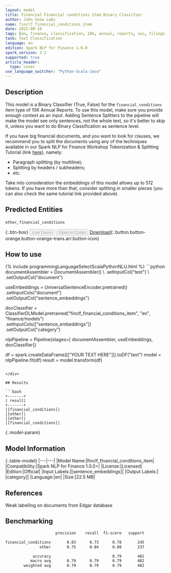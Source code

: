 ```yaml
---
layout: model
title: Financial Financial conditions Item Binary Classifier
author: John Snow Labs
name: finclf_financial_conditions_item
date: 2022-08-10
tags: [en, finance, classification, 10k, annual, reports, sec, filings, licensed]
task: Text Classification
language: en
edition: Spark NLP for Finance 1.0.0
spark_version: 3.2
supported: true
article_header:
  type: cover
use_language_switcher: "Python-Scala-Java"
---
```


## Description

This model is a Binary Classifier (True, False) for the `financial_conditions` item type of 10K Annual Reports. To use this model, make sure you provide enough context as an input. Adding Sentence Splitters to the pipeline will make the model see only sentences, not the whole text, so it's better to skip it, unless you want to do Binary Classification as sentence level.

If you have big financial documents, and you want to look for clauses, we recommend you to split the documents using any of the techniques available in our Spark NLP for Finance Workshop Tokenization & Splitting Tutorial (link [here](https://github.com/JohnSnowLabs/spark-nlp-workshop/blob/master/tutorials/Certification_Trainings/Finance/1.Tokenization_Splitting.ipynb)), namely:
- Paragraph splitting (by multiline);
- Splitting by headers / subheaders;
- etc.

Take into consideration the embeddings of this model allows up to 512 tokens. If you have more than that, consider splitting in smaller pieces (you can also check the same tutorial link provided above).

## Predicted Entities

`other`, `financial_conditions`

{:.btn-box}
<button class="button button-orange" disabled>Live Demo</button>
<button class="button button-orange" disabled>Open in Colab</button>
[Download](https://s3.amazonaws.com/auxdata.johnsnowlabs.com/finance/models/finclf_financial_conditions_item_en_1.0.0_3.2_1660154420184.zip){:.button.button-orange.button-orange-trans.arr.button-icon}

## How to use



<div class="tabs-box" markdown="1">
{% include programmingLanguageSelectScalaPythonNLU.html %}
```python
documentAssembler = DocumentAssembler() \
     .setInputCol("text") \
     .setOutputCol("document")

useEmbeddings = UniversalSentenceEncoder.pretrained() \
    .setInputCols("document") \
    .setOutputCol("sentence_embeddings")

docClassifier = ClassifierDLModel.pretrained("finclf_financial_conditions_item", "en", "finance/models")\
    .setInputCols(["sentence_embeddings"])\
    .setOutputCol("category")
    
nlpPipeline = Pipeline(stages=[
    documentAssembler, 
    useEmbeddings,
    docClassifier])
 
df = spark.createDataFrame([["YOUR TEXT HERE"]]).toDF("text")
model = nlpPipeline.fit(df)
result = model.transform(df)
```

</div>

## Results

```bash
+-------+
| result|
+-------+
|[financial_conditions]|
|[other]|
|[other]|
|[financial_conditions]|

```

{:.model-param}
## Model Information

{:.table-model}
|---|---|
|Model Name:|finclf_financial_conditions_item|
|Compatibility:|Spark NLP for Finance 1.0.0+|
|License:|Licensed|
|Edition:|Official|
|Input Labels:|[sentence_embeddings]|
|Output Labels:|[category]|
|Language:|en|
|Size:|22.5 MB|

## References

Weak labelling on documents from Edgar database

## Benchmarking

```bash
                      precision    recall  f1-score   support

financial_conditions       0.83      0.73      0.78       245
               other       0.75      0.84      0.80       237

            accuracy                           0.79       482
           macro avg       0.79      0.79      0.79       482
        weighted avg       0.79      0.79      0.79       482
```